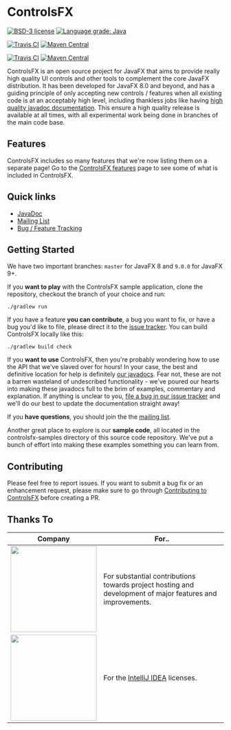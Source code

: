 ControlsFX
=====

[![BSD-3 license](https://img.shields.io/badge/license-BSD--3-%230778B9.svg)](https://opensource.org/licenses/BSD-3-Clause)
[![Language grade: Java](https://img.shields.io/lgtm/grade/java/g/controlsfx/controlsfx.svg?logo=lgtm&logoWidth=18)](https://lgtm.com/projects/g/controlsfx/controlsfx/context:java)

[![Travis CI](https://img.shields.io/travis/controlsfx/controlsfx/master?label=JDK8%20build)](https://travis-ci.org/controlsfx/controlsfx)
[![Maven Central](https://img.shields.io/maven-central/v/org.controlsfx/controlsfx/8)](https://search.maven.org/search?q=g:org.controlsfx%20AND%20a:controlsfx%20AND%20v:8*)

[![Travis CI](https://img.shields.io/travis/controlsfx/controlsfx/9.0.0?label=JDK9%2B%20build)](https://travis-ci.org/controlsfx/controlsfx)
[![Maven Central](http://img.shields.io/maven-central/v/org.controlsfx/controlsfx)](https://search.maven.org/search?q=g:org.controlsfx%20AND%20a:controlsfx)

ControlsFX is an open source project for JavaFX that aims to provide really high quality UI controls and other tools to complement the core JavaFX distribution. It has been developed for JavaFX 8.0 and beyond, and has a guiding principle of only accepting new controls / features when all existing code is at an acceptably high level, including thankless jobs like having [high quality javadoc documentation](https://controlsfx.github.io/javadoc/). This ensure a high quality release is available at all times, with all experimental work being done in branches of the main code base.

## Features

ControlsFX includes so many features that we're now listing them on a separate page! Go to the <a href="https://github.com/controlsfx/controlsfx/wiki/ControlsFX-Features">ControlsFX features</a> page to see some of what is included in ControlsFX.

## Quick links

- [JavaDoc](https://controlsfx.github.io/javadoc/)
- [Mailing List](https://groups.google.com/group/controlsfx-dev)
- [Bug / Feature Tracking](https://github.com/controlsfx/controlsfx/issues?q=is%3Aissue+is%3Aopen+sort%3Aupdated-desc)

## Getting Started

We have two important branches: `master` for JavaFX 8 and `9.0.0` for JavaFX 9+.

If you **want to play** with the ControlsFX sample application, clone the repository, checkout the branch of your choice and run:

`./gradlew run`

If you have a feature **you can contribute**, a bug you want to fix, or have a bug you'd like to file, please direct it to the [issue tracker](https://github.com/controlsfx/controlsfx/issues). You can build ControlsFX locally like this:

`./gradlew build check`

If you **want to use** ControlsFX, then you're probably wondering how to use the API that we've slaved over for hours! In your case, the best and definitive location for help is definitely [our javadocs](https://controlsfx.github.io/javadoc/). Fear not, these are not a barren wasteland of undescribed functionality - we've poured our hearts into making these javadocs full to the brim of examples, commentary and explanation. If anything is unclear to you, [file a bug in our issue tracker](https://github.com/controlsfx/controlsfx/issues) and we'll do our best to update the documentation straight away!

If you **have questions**, you should join the the [mailing list](https://groups.google.com/group/controlsfx-dev).

Another great place to explore is our **sample code**, all located in the controlsfx-samples directory of this source code repository. We've put a bunch of effort into making these examples something you can learn from.

## Contributing

Please feel free to report issues. If you want to submit a bug fix or an enhancement request, please make sure to go through [Contributing to ControlsFX](https://github.com/controlsfx/controlsfx/wiki/Contributing-to-ControlsFX) before creating a PR.

## Thanks To

| Company              | For..                          |
|----------------------|--------------------------------|
| <a href="http://gluonhq.com"><img width="200" src="http://fxexperience.com/wp-content/uploads/2016/08/Gluon_combined_logo_vertical.png"></a>| For substantial contributions towards project hosting and development of major features and improvements.|
|<img width="200" src="http://fxexperience.com/wp-content/uploads/2013/04/jetbrains.png">| For the <a href="https://www.jetbrains.com/idea">IntelliJ IDEA</a> licenses.|
